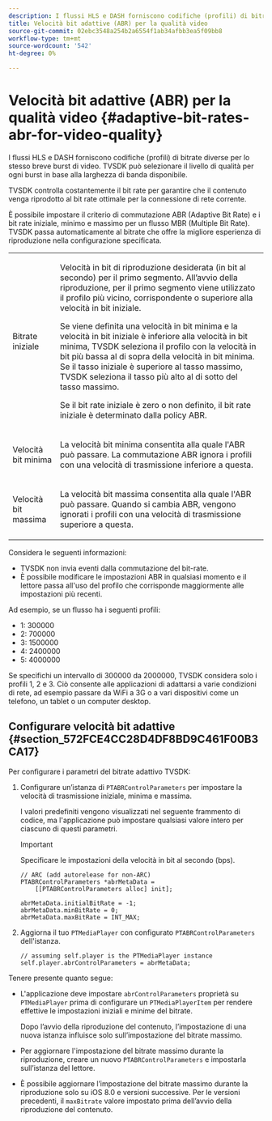 ```yaml
---
description: I flussi HLS e DASH forniscono codifiche (profili) di bitrate diverse per lo stesso breve burst di video. TVSDK può selezionare il livello di qualità per ogni burst in base alla larghezza di banda disponibile.
title: Velocità bit adattive (ABR) per la qualità video
source-git-commit: 02ebc3548a254b2a6554f1ab34afbb3ea5f09bb8
workflow-type: tm+mt
source-wordcount: '542'
ht-degree: 0%

---
```


# Velocità bit adattive (ABR) per la qualità video {#adaptive-bit-rates-abr-for-video-quality}

I flussi HLS e DASH forniscono codifiche (profili) di bitrate diverse per lo stesso breve burst di video. TVSDK può selezionare il livello di qualità per ogni burst in base alla larghezza di banda disponibile.

TVSDK controlla costantemente il bit rate per garantire che il contenuto venga riprodotto al bit rate ottimale per la connessione di rete corrente.

È possibile impostare il criterio di commutazione ABR (Adaptive Bit Rate) e i bit rate iniziale, minimo e massimo per un flusso MBR (Multiple Bit Rate). TVSDK passa automaticamente al bitrate che offre la migliore esperienza di riproduzione nella configurazione specificata.

<table id="table_AF838E082235406AA359BF1C1A77F85F"> 
 <tbody> 
  <tr> 
   <td colname="col01"> Bitrate iniziale </td> 
   <td colname="col2"> <p>Velocità in bit di riproduzione desiderata (in bit al secondo) per il primo segmento. All’avvio della riproduzione, per il primo segmento viene utilizzato il profilo più vicino, corrispondente o superiore alla velocità in bit iniziale. </p> <p> Se viene definita una velocità in bit minima e la velocità in bit iniziale è inferiore alla velocità in bit minima, TVSDK seleziona il profilo con la velocità in bit più bassa al di sopra della velocità in bit minima. Se il tasso iniziale è superiore al tasso massimo, TVSDK seleziona il tasso più alto al di sotto del tasso massimo. </p> <p>Se il bit rate iniziale è zero o non definito, il bit rate iniziale è determinato dalla policy ABR. </p> </td> 
  </tr> 
  <tr> 
   <td colname="col01"> Velocità bit minima </td> 
   <td colname="col2"> <p>La velocità bit minima consentita alla quale l'ABR può passare. La commutazione ABR ignora i profili con una velocità di trasmissione inferiore a questa. </p> </td> 
  </tr> 
  <tr> 
   <td colname="col01"> Velocità bit massima </td> 
   <td colname="col2"> <p>La velocità bit massima consentita alla quale l'ABR può passare. Quando si cambia ABR, vengono ignorati i profili con una velocità di trasmissione superiore a questa. </p> </td> 
  </tr> 
 </tbody> 
</table>

Considera le seguenti informazioni:

* TVSDK non invia eventi dalla commutazione del bit-rate.
* È possibile modificare le impostazioni ABR in qualsiasi momento e il lettore passa all&#39;uso del profilo che corrisponde maggiormente alle impostazioni più recenti.

Ad esempio, se un flusso ha i seguenti profili:

* 1: 300000
* 2: 700000
* 3: 1500000
* 4: 2400000
* 5: 4000000

Se specifichi un intervallo di 300000 da 2000000, TVSDK considera solo i profili 1, 2 e 3. Ciò consente alle applicazioni di adattarsi a varie condizioni di rete, ad esempio passare da WiFi a 3G o a vari dispositivi come un telefono, un tablet o un computer desktop.

## Configurare velocità bit adattive {#section_572FCE4CC28D4DF8BD9C461F00B3CA17}

Per configurare i parametri del bitrate adattivo TVSDK:

1. Configurare un’istanza di `PTABRControlParameters` per impostare la velocità di trasmissione iniziale, minima e massima.

   I valori predefiniti vengono visualizzati nel seguente frammento di codice, ma l&#39;applicazione può impostare qualsiasi valore intero per ciascuno di questi parametri.

   >[!IMPORTANT]
   >
   >Specificare le impostazioni della velocità in bit al secondo (bps).

   ```
   // ARC (add autorelease for non-ARC) 
   PTABRControlParameters *abrMetaData =  
       [[PTABRControlParameters alloc] init];  
   
   abrMetaData.initialBitRate = -1; 
   abrMetaData.minBitRate = 0; 
   abrMetaData.maxBitRate = INT_MAX;
   ```

1. Aggiorna il tuo `PTMediaPlayer` con configurato `PTABRControlParameters` dell&#39;istanza.

   ```
   // assuming self.player is the PTMediaPlayer instance 
   self.player.abrControlParameters = abrMetaData;
   ```

Tenere presente quanto segue:

* L&#39;applicazione deve impostare `abrControlParameters` proprietà su `PTMediaPlayer` prima di configurare un `PTMediaPlayerItem` per rendere effettive le impostazioni iniziali e minime del bitrate.

  Dopo l’avvio della riproduzione del contenuto, l’impostazione di una nuova istanza influisce solo sull’impostazione del bitrate massimo.

* Per aggiornare l&#39;impostazione del bitrate massimo durante la riproduzione, creare un nuovo `PTABRControlParameters` e impostarla sull’istanza del lettore.
* È possibile aggiornare l’impostazione del bitrate massimo durante la riproduzione solo su iOS 8.0 e versioni successive. Per le versioni precedenti, il `maxBitrate` valore impostato prima dell’avvio della riproduzione del contenuto.
